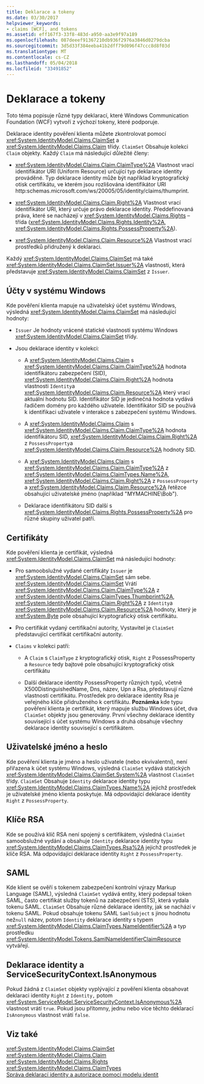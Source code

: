 ```yaml
---
title: Deklarace a tokeny
ms.date: 03/30/2017
helpviewer_keywords:
- claims [WCF], and tokens
ms.assetid: eff167f3-33f8-483d-a950-aa3e9f97a189
ms.openlocfilehash: 087deeef91367210db936f2976a3846d0279dcba
ms.sourcegitcommit: 3d5d33f384eeba41b2dff79d096f47ccc8d8f03d
ms.translationtype: MT
ms.contentlocale: cs-CZ
ms.lasthandoff: 05/04/2018
ms.locfileid: "33491852"
---
```

# <a name="claims-and-tokens"></a>Deklarace a tokeny
Toto téma popisuje různé typy deklarací, které Windows Communication Foundation (WCF) vytvoří z výchozí tokeny, které podporuje.  
  
 Deklarace identity pověření klienta můžete zkontrolovat pomocí <xref:System.IdentityModel.Claims.ClaimSet> a <xref:System.IdentityModel.Claims.Claim> třídy. `ClaimSet` Obsahuje kolekci `Claim` objekty. Každý `Claim` má následující důležité členy:  
  
-   <xref:System.IdentityModel.Claims.Claim.ClaimType%2A> Vlastnost vrací identifikátor URI (Uniform Resource) určující typ deklarace identity prováděné. Typ deklarace identity může být například kryptografický otisk certifikátu, ve kterém jsou rozlišována identifikátor URI http:schemas.microsoft.com/ws/20005/05/identity/claims/thumprint.  
  
-   <xref:System.IdentityModel.Claims.Claim.Right%2A> Vlastnost vrací identifikátor URI, který určuje právo deklarace identity. Předdefinovaná práva, které se nacházejí v <xref:System.IdentityModel.Claims.Rights> – třída (<xref:System.IdentityModel.Claims.Rights.Identity%2A>, <xref:System.IdentityModel.Claims.Rights.PossessProperty%2A>).  
  
-   <xref:System.IdentityModel.Claims.Claim.Resource%2A> Vlastnost vrací prostředků přidružený k deklaraci.  
  
 Každý <xref:System.IdentityModel.Claims.ClaimSet> má také <xref:System.IdentityModel.Claims.ClaimSet.Issuer%2A> vlastnosti, která představuje <xref:System.IdentityModel.Claims.ClaimSet> z `Issuer`.  
  
## <a name="windows-accounts"></a>Účty v systému Windows  
 Kde pověření klienta mapuje na uživatelský účet systému Windows, výsledná <xref:System.IdentityModel.Claims.ClaimSet> má následující hodnoty:  
  
-   `Issuer` Je hodnoty vrácené statické vlastnosti systému Windows <xref:System.IdentityModel.Claims.ClaimSet> třídy.  
  
-   Jsou deklarace identity v kolekci:  
  
    -   A <xref:System.IdentityModel.Claims.Claim> s <xref:System.IdentityModel.Claims.Claim.ClaimType%2A> hodnota identifikátoru zabezpečení (SID), <xref:System.IdentityModel.Claims.Claim.Right%2A> hodnota vlastnosti `Identity`a <xref:System.IdentityModel.Claims.Claim.Resource%2A> který vrací aktuální hodnotu SID. Identifikátor SID je jedinečná hodnota vydává řadičem domény pro každého uživatele. Identifikátor SID se používá k identifikaci uživatele v interakce s zabezpečení systému Windows.  
  
    -   A <xref:System.IdentityModel.Claims.Claim> s <xref:System.IdentityModel.Claims.Claim.ClaimType%2A> hodnota identifikátoru SID, <xref:System.IdentityModel.Claims.Claim.Right%2A> z `PossessProperty`a <xref:System.IdentityModel.Claims.Claim.Resource%2A> hodnoty SID.  
  
    -   A <xref:System.IdentityModel.Claims.Claim> s <xref:System.IdentityModel.Claims.Claim.ClaimType%2A> z <xref:System.IdentityModel.Claims.ClaimTypes.Name%2A>, <xref:System.IdentityModel.Claims.Claim.Right%2A> z `PossessProperty` a <xref:System.IdentityModel.Claims.Claim.Resource%2A> řetězce obsahující uživatelské jméno (například "MYMACHINE\Bob").  
  
    -   Deklarace identifikátoru SID další s <xref:System.IdentityModel.Claims.Rights.PossessProperty%2A> pro různé skupiny uživatel patří.  
  
## <a name="certificates"></a>Certifikáty  
 Kde pověření klienta je certifikát, výsledná <xref:System.IdentityModel.Claims.ClaimSet> má následující hodnoty:  
  
-   Pro samoobslužné vydané certifikáty `Issuer` je <xref:System.IdentityModel.Claims.ClaimSet> sám sebe. <xref:System.IdentityModel.Claims.ClaimSet> Vrátí <xref:System.IdentityModel.Claims.Claim.ClaimType%2A> z <xref:System.IdentityModel.Claims.ClaimTypes.Thumbprint%2A>, <xref:System.IdentityModel.Claims.Claim.Right%2A> z `Identity`a <xref:System.IdentityModel.Claims.Claim.Resource%2A> hodnoty, který je <xref:System.Byte> pole obsahující kryptografický otisk certifikátu.  
  
-   Pro certifikát vydaný certifikační autority, Vystavitel je `ClaimSet` představující certifikát certifikační autority.  
  
-   `Claims` v kolekci patří:  
  
    -   A `Claim` s `ClaimType` z kryptografický otisk, `Right` z PossessProperty a `Resource` tedy bajtové pole obsahující kryptografický otisk certifikátu  
  
    -   Další deklarace identity PossessProperty různých typů, včetně X500DistinguishedName, Dns, název, Upn a Rsa, představují různé vlastnosti certifikátu. Prostředek pro deklarace identity Rsa je veřejného klíče přidruženého k certifikátu. **Poznámka** kde typu pověření klienta je certifikát, který mapuje službu Windows účet, dva `ClaimSet` objekty jsou generovány. První všechny deklarace identity související s účet systému Windows a druhá obsahuje všechny deklarace identity související s certifikátem.  
  
## <a name="user-namepassword"></a>Uživatelské jméno a heslo  
 Kde pověření klienta je jméno a heslo uživatele (nebo ekvivalentní), není přiřazena k účet systému Windows, výsledná `ClaimSet` vydává statických <xref:System.IdentityModel.Claims.ClaimSet.System%2A> vlastnost `ClaimSet` třídy. `ClaimSet` Obsahuje `Identity` deklarace identity typu <xref:System.IdentityModel.Claims.ClaimTypes.Name%2A> jejichž prostředek je uživatelské jméno klienta poskytuje. Má odpovídající deklarace identity `Right` z `PossessProperty`.  
  
## <a name="rsa-keys"></a>Klíče RSA  
 Kde se používá klíč RSA není spojený s certifikátem, výsledná `ClaimSet` samoobslužné vydání a obsahuje `Identity` deklarace identity typu <xref:System.IdentityModel.Claims.ClaimTypes.Rsa%2A> jejichž prostředek je klíče RSA. Má odpovídající deklarace identity `Right` z `PossessProperty`.  
  
## <a name="saml"></a>SAML  
 Kde klient se ověří s tokenem zabezpečení kontrolní výrazy Markup Language (SAML), výsledná `ClaimSet` vydává entity, který podepsal token SAML, často certifikát služby tokenů na zabezpečení (STS), která vydala tokenu SAML. `ClaimSet` Obsahuje různé deklarace identity, jak se nachází v tokenu SAML. Pokud obsahuje tokenu SAML `SamlSubject` s jinou hodnotu než`null` název, potom `Identity` deklarace identity s typem <xref:System.IdentityModel.Claims.ClaimTypes.NameIdentifier%2A> a typ prostředku <xref:System.IdentityModel.Tokens.SamlNameIdentifierClaimResource> vytvářejí.  
  
## <a name="identity-claims-and-servicesecuritycontextisanonymous"></a>Deklarace identity a ServiceSecurityContext.IsAnonymous  
 Pokud žádná z `ClaimSet` objekty vyplývající z pověření klienta obsahovat deklaraci identity `Right` z `Identity,` potom <xref:System.ServiceModel.ServiceSecurityContext.IsAnonymous%2A> vlastnost vrátí `true`. Pokud jsou přítomny, jednu nebo více těchto deklarací `IsAnonymous` vlastnost vrátí `false`.  
  
## <a name="see-also"></a>Viz také  
 <xref:System.IdentityModel.Claims.ClaimSet>  
 <xref:System.IdentityModel.Claims.Claim>  
 <xref:System.IdentityModel.Claims.Rights>  
 <xref:System.IdentityModel.Claims.ClaimTypes>  
 [Správa deklarací identity a autorizace pomocí modelu identit](../../../../docs/framework/wcf/feature-details/managing-claims-and-authorization-with-the-identity-model.md)
